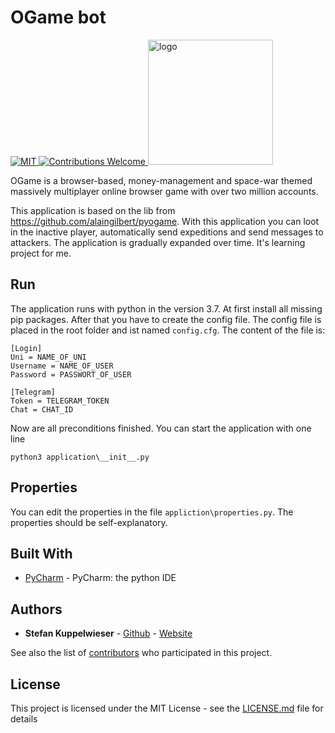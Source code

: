 # OGame bot
<a href="https://opensource.org/licenses/MIT">
  <img src="https://img.shields.io/badge/License-MIT-red.svg"
      alt="MIT">
</a>
<a href="https://github.com/TeamDF14/Latex-Template/issues">
   <img src="https://img.shields.io/badge/contributions-welcome-brightgreen.svg?style=flat"
        alt="Contributions Welcome">
</a>

<img src="https://github.com/alaingilbert/pyogame/blob/develop/logo.png?raw=true" width="200" alt="logo">

OGame is a browser-based, money-management and space-war themed massively multiplayer online browser game with over 
two million accounts.

This application is based on the lib from https://github.com/alaingilbert/pyogame.
With this application you can loot in the inactive player, automatically send expeditions and send messages to attackers. The application is gradually expanded over time. It's learning project for me.

## Run
The application runs with python in the version 3.7. At first install all missing pip packages. After that you have to create the config file. The config file is placed in the root folder and ist named ```config.cfg```. The content of the file is:

```
[Login]
Uni = NAME_OF_UNI
Username = NAME_OF_USER
Password = PASSWORT_OF_USER

[Telegram]
Token = TELEGRAM_TOKEN
Chat = CHAT_ID
```
Now are all preconditions finished. You can start the application with one line

```python3 application\__init__.py```

## Properties
You can edit the properties in the file ```appliction\properties.py```. The properties should be self-explanatory.


## Built With

* [PyCharm](https://www.jetbrains.com/de-de/pycharm/) - PyCharm: the python IDE


## Authors

* **Stefan Kuppelwieser** - [Github](https://github.com/StefanKuppelwieser) - [Website](https://wwww.kuppelwieser.net)

See also the list of [contributors](https://github.com/StefanKuppelwieser/ogame/graphs/contributors) who participated in this project.

## License

This project is licensed under the MIT License - see the [LICENSE.md](LICENSE.md) file for details
